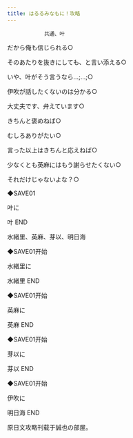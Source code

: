 ```yaml
---
title: はるるみなもに！攻略
---
```


                共通、叶



だから俺も信じられる○

そのあたりを抜きにしても、と言い添える○

いや、叶がそう言うなら…;…;○

伊吹が話したくないのは分かる○

大丈夫です、弁えています○

きちんと褒めねば○

むしろありがたい○

言った以上はきちんと応えねば○

少なくとも英麻にはもう謝らせたくない○

それだけじゃないよな？○

◆SAVE01

叶に



叶 END



水緒里、英麻、芽以、明日海



◆SAVE01开始

水緒里に



水緒里 END



◆SAVE01开始

英麻に



英麻 END



◆SAVE01开始

芽以に



芽以 END



◆SAVE01开始

伊吹に



明日海 END



原日文攻略刊载于誠也の部屋。


              
